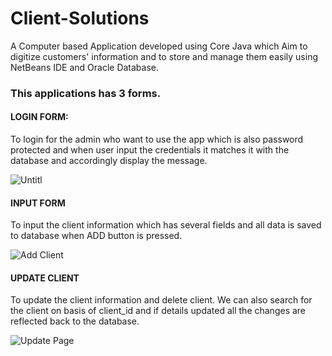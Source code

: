 # Client-Solutions
A Computer based Application developed using Core Java which Aim to digitize customers' information and to store and manage them easily using NetBeans IDE and Oracle Database.
### This applications has 3 forms. 
#### LOGIN FORM:   
To login for the admin who want to use the app which is also password protected and when user input the credentials it matches it with the database and accordingly display the message. 

![Untitl](https://user-images.githubusercontent.com/34189839/95306395-f8659e00-08a4-11eb-9f60-4246e0d2128d.png)
#### INPUT FORM 
To input the client information which has several fields and all data is saved to database when ADD button is pressed. 

![Add Client](https://user-images.githubusercontent.com/34189839/95307077-d3255f80-08a5-11eb-9639-3e9449940bb3.jpg)
#### UPDATE CLIENT
To update the client information and delete client. We can also search for the client on basis of client_id and if details updated all the changes are reflected back to the database.

![Update Page](https://user-images.githubusercontent.com/34189839/95307175-efc19780-08a5-11eb-983b-47a5d26900d8.jpg)

